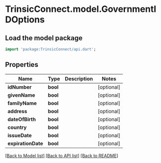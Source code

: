 # TrinsicConnect.model.GovernmentIDOptions

## Load the model package
```dart
import 'package:TrinsicConnect/api.dart';
```

## Properties
Name | Type | Description | Notes
------------ | ------------- | ------------- | -------------
**idNumber** | **bool** |  | [optional] 
**givenName** | **bool** |  | [optional] 
**familyName** | **bool** |  | [optional] 
**address** | **bool** |  | [optional] 
**dateOfBirth** | **bool** |  | [optional] 
**country** | **bool** |  | [optional] 
**issueDate** | **bool** |  | [optional] 
**expirationDate** | **bool** |  | [optional] 

[[Back to Model list]](../README.md#documentation-for-models) [[Back to API list]](../README.md#documentation-for-api-endpoints) [[Back to README]](../README.md)



